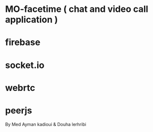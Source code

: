 # MO-facetime ( chat and video call application )
# firebase
# socket.io
# webrtc
# peerjs

By Med Ayman kadioui & Douha lerhribi
